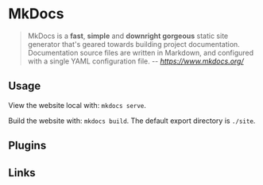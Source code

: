 # MkDocs

>MkDocs is a **fast**, **simple** and **downright gorgeous** static site generator that's geared towards building project documentation. Documentation source files are written in Markdown, and configured with a single YAML configuration file.
>-- <cite> https://www.mkdocs.org/ </cite>

## Usage

View the website local with: `mkdocs serve`.

Build the website with: `mkdocs build`.
The default export directory is `./site`.

## Plugins


## Links

